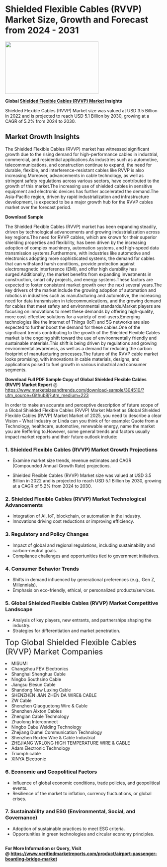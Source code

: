 <H1>Shielded Flexible Cables (RVVP) Market Size, Growth and Forecast from 2024 - 2031</H1><img class="aligncenter size-medium wp-image-584254" src="https://thirdeyenews.in/wp-content/uploads/2024/09/Global-Market-Research-300x168.jpeg" alt="" width="300" height="168" /><p><strong>Global&nbsp;<a href="https://www.marketsizeandtrends.com/download-sample/304510/?utm_source=Github8j?utm_medium=223">Shielded Flexible Cables (RVVP) Market</a> Insights</strong></p><p>Shielded Flexible Cables (RVVP) Market size was valued at USD 3.5 Billion in 2022 and is projected to reach USD 5.1 Billion by 2030, growing at a CAGR of 5.2% from 2024 to 2030.</p><p><h2>Market Growth Insights</h2> <p>The Shielded Flexible Cables (RVVP) market has witnessed significant growth due to the rising demand for high-performance cables in industrial, commercial, and residential applications.As industries such as automotive, telecommunications, and construction continue to expand, the need for durable, flexible, and interference-resistant cables like RVVP is also increasing.Moreover, advancements in cable technology, as well as stringent safety regulations across various sectors, have contributed to the growth of this market.The increasing use of shielded cables in sensitive equipment and electronic devices has further accelerated the demand.The Asia-Pacific region, driven by rapid industrialization and infrastructure development, is expected to be a major growth hub for the RVVP cables market over the forecast period.</p> <p><strong>Download Sample</strong></p> <p>The Shielded Flexible Cables (RVVP) market has been expanding steadily, driven by technological advancements and growing industrialization across key regions.The need for RVVP cables, which are known for their superior shielding properties and flexibility, has been driven by the increasing adoption of complex machinery, automation systems, and high-speed data transmission systems.Furthermore, with industries like automotive and electronics adopting more sophisticated systems, the demand for cables that can withstand harsh conditions, provide protection against electromagnetic interference (EMI), and offer high durability has surged.Additionally, the market benefits from expanding investments in construction, smart city projects, and energy systems.These factors are expected to foster consistent market growth over the next several years.The key drivers of the market include the growing adoption of automation and robotics in industries such as manufacturing and automotive, the increasing need for data transmission in telecommunications, and the growing demand for cables that meet safety and environmental standards.Market players are focusing on innovations to meet these demands by offering high-quality, more cost-effective solutions for a variety of end-users.Emerging technologies like the Internet of Things (IoT) and 5G networks are also expected to further boost the demand for these cables.One of the significant trends contributing to the growth of the Shielded Flexible Cables market is the ongoing shift toward the use of environmentally friendly and sustainable materials.This shift is being driven by regulations and growing environmental awareness, as well as a demand for reducing the carbon footprint of manufacturing processes.The future of the RVVP cable market looks promising, with innovations in cable materials, designs, and applications poised to fuel growth in various industrial and consumer segments.<p><span class=""><strong>Download Full PDF Sample Copy of Global Shielded Flexible Cables (RVVP) Market Report</strong> @ <a href="https://www.marketsizeandtrends.com/download-sample/304510/?utm_source=Github8j?utm_medium=223" target="_blank">https://www.marketsizeandtrends.com/download-sample/304510/?utm_source=Github8j?utm_medium=223</a></span></p><p>In order to make an accurate and perceptive description of future scope of a Global&nbsp;Shielded Flexible Cables (RVVP) Market Market as Global&nbsp;Shielded Flexible Cables (RVVP) Market Market of 2025, you need to describe a clear Vision &ndash; What Industry or Linda can you think of for example: Quote from a Technology, healthcare, automotive, renewable energy, name the market you are Reffering to.However, some general trends and factors usually impact market reports and their future outlook include:</p><h3>1.&nbsp;<strong>Shielded Flexible Cables (RVVP) Market Growth Projections</strong></h3><ul><li>Examine market size trends, revenue estimates and CAGR (Compounded Annual Growth Rate) projections.</li><li><p>Shielded Flexible Cables (RVVP) Market size was valued at USD 3.5 Billion in 2022 and is projected to reach USD 5.1 Billion by 2030, growing at a CAGR of 5.2% from 2024 to 2030.</p></li></ul><h3>2.&nbsp;<strong>Shielded Flexible Cables (RVVP) Market Technological Advancements</strong></h3><ul><li>Integration of AI, IoT, blockchain, or automation in the industry.</li><li>Innovations driving cost reductions or improving efficiency.</li></ul><h3>3.&nbsp;<strong>Regulatory and Policy Changes</strong></h3><ul><li>Impact of global and regional regulations, including sustainability and carbon-neutral goals.</li><li>Compliance challenges and opportunities tied to government initiatives.</li></ul><h3>4.&nbsp;<strong>Consumer Behavior Trends</strong></h3><ul><li>Shifts in demand influenced by generational preferences (e.g., Gen Z, Millennials).</li><li>Emphasis on eco-friendly, ethical, or personalized products/services.</li></ul><h3>5.&nbsp;<strong>Global Shielded Flexible Cables (RVVP) Market Competitive Landscape</strong></h3><ul><li>Analysis of key players, new entrants, and partnerships shaping the industry.</li><li>Strategies for differentiation and market penetration.</li></ul><p data-pm-slice="1 1 []"><span style="color: inherit; font-family: inherit; font-size: 25px;">Top Global Shielded Flexible Cables (RVVP) Market Companies</span></p><div class="" data-test-id=""><p><li>MISUMI</li><li> Changzhou FEV Electronics</li><li> Shanghai Shenghua Cable</li><li> Ningbo Southsino Cable</li><li> Jiangsu Elesun Cable</li><li> Shandong New Luxing Cable</li><li> SHENZHEN JIAN ZHEN DA WIRE& CABLE</li><li> ZW Cable</li><li> Shenzhen Qiaoguotong Wire & Cable</li><li> Shenzhen Aixton Cables</li><li> Zhenglan Cable Technology</li><li> Zhaolong Interconnect</li><li> Ningbo Dabu Welding Technology</li><li> Zhejiang Dumei Communication Technology</li><li> Shenzhen Roxtex Wire & Cable Industrial</li><li> ZHEJIANG WRLONG HIGH TEMPERATURE WIRE & CABLE</li><li> Adam Electronic Technology</li><li> Triumph cable</li><li> XINYA Electronic</li></p></div><h3>6.&nbsp;<strong>Economic and Geopolitical Factors</strong></h3><ul><li>Influence of global economic conditions, trade policies, and geopolitical events.</li><li>Resilience of the market to inflation, currency fluctuations, or global crises.</li></ul><h3>7.&nbsp;<strong>Sustainability and ESG (Environmental, Social, and Governance)</strong></h3><ul><li>Adoption of sustainable practices to meet ESG criteria.</li><li>Opportunities in green technologies and circular economy principles.</li></ul><h2><strong style="font-size: 14px;">For More Information or Query, Visit @&nbsp;</strong><a style="background-color: #ffffff; font-size: 14px;" href="https://www.marketsizeandtrends.com/report/shielded-flexible-cables-rvvp-market/" target="_blank">https://www.verifiedmarketreports.com/product/airport-passenger-boarding-bridge-market</a></h2>